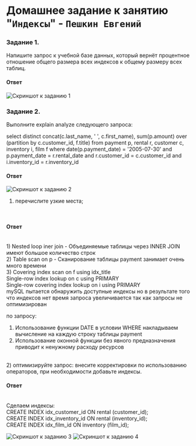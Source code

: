 # Домашнее задание к занятию "`Индексы`" - `Пешкин Евгений`

### Задание 1.
Напишите запрос к учебной базе данных, который вернёт процентное отношение общего размера всех индексов к общему размеру всех таблиц.

#### Ответ
![Скриншот к заданию 1](https://github.com/SoReX48/12-05.md/blob/main/Индексы/1.png)

### Задание 2.
Выполните explain analyze следующего запроса:

select distinct concat(c.last_name, ' ', c.first_name), sum(p.amount) over (partition by c.customer_id, f.title)
from payment p, rental r, customer c, inventory i, film f
where date(p.payment_date) = '2005-07-30' and p.payment_date = r.rental_date and r.customer_id = c.customer_id and i.inventory_id = r.inventory_id

#### Ответ
![Скриншот к заданию 2](https://github.com/SoReX48/12-05.md/blob/main/Индексы/2.png)

1) перечислите узкие места;
<br/>

#### Ответ
<br/>
1) Nested loop iner join - Объединяемые таблицы через INNER JOIN имеют большое количество строк
<br/>
2) Table scan on p - Сканирование таблицы payment занимает очень много времени
<br/>
3) Covering index scan on f using idx_title
<br/>
   Single-row index lookup on c using PRIMARY
<br/>   
   Single-row covering index lookup on i using PRIMARY
<br/>
mySQL пытается обнаружить доступные индексы но в результате того что индексов нет время запроса увеличивается так как
запросы не оптимизирован

по запросу:
1) Использование функции DATE в условии WHERE накладываем вычисление на каждую строку таблицы payment
2) Использование оконной функции без явного предназначения приводит к ненужному расходу ресурсов
<br/>
2) оптимизируйте запрос: внесите корректировки по использованию операторов, при необходимости добавьте индексы.
<br/>

#### Ответ
<br/>
Сделаем индексы:
<br/>
CREATE INDEX idx_customer_id ON rental (customer_id);
<br/>
CREATE INDEX idx_inventory_id ON rental (inventory_id);
<br/>
CREATE INDEX idx_film_id ON inventory (film_id);


![Скриншот к заданию 3](https://github.com/SoReX48/12-05.md/blob/main/Индексы/3.png)
![Скриншот к заданию 4](https://github.com/SoReX48/12-05.md/blob/main/Индексы/4.png)
